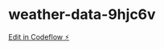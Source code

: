 # weather-data-9hjc6v

[Edit in Codeflow ⚡️](https://stackblitz.com/~/github.com/Azorg78/weather-data-9hjc6v)